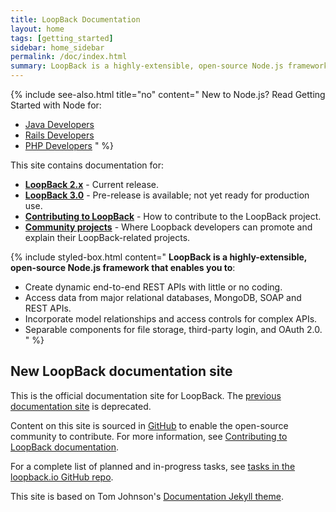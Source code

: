 ```yaml
---
title: LoopBack Documentation
layout: home
tags: [getting_started]
sidebar: home_sidebar
permalink: /doc/index.html
summary: LoopBack is a highly-extensible, open-source Node.js framework that enables you to create dynamic end-to-end REST APIs with little or no coding.
---
```

{% include see-also.html title="no" content="
New to Node.js? Read Getting Started with Node for:

- [Java Developers](http://strongloop.com/strongblog/node-js-java-getting-started/)
- [Rails Developers](http://strongloop.com/strongblog/node-js-ruby-on-rails-getting-started/)
- [PHP Developers](http://strongloop.com/strongblog/node-js-php-get-started/)
" %}

This site contains documentation for:

- **[LoopBack 2.x](en/lb2)** - Current release.
- **[LoopBack 3.0](en/lb3)** - Pre-release is available; not yet ready for production use.
- **[Contributing to LoopBack](en/contrib/)** - How to contribute to the LoopBack project.
- **[Community projects](en/community)** - Where Loopback developers can promote and explain their LoopBack-related  projects.

{% include styled-box.html content="
**LoopBack is a highly-extensible, open-source Node.js framework that enables you to**:

- Create dynamic end-to-end REST APIs with little or no coding.
- Access data from major relational databases, MongoDB, SOAP and REST APIs.
- Incorporate model relationships and access controls for complex APIs.
- Separable components for file storage, third-party login, and OAuth 2.0.
" %}

## New LoopBack documentation site

This is the official documentation site for LoopBack. The [previous documentation site](http://docs.strongloop.com) is deprecated.

Content on this site is sourced in [GitHub](https://github.com/strongloop/loopback.io/blob/gh-pages/pages/) to enable the open-source community to contribute.
For more information, see [Contributing to LoopBack documentation](en/contrib/).

For a complete list of planned and in-progress tasks, see [tasks in the loopback.io GitHub repo](https://github.com/strongloop/loopback.io/issues).

This site is based on Tom Johnson's [Documentation Jekyll theme](https://github.com/tomjohnson1492/documentation-theme-jekyll).

